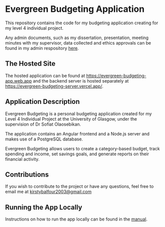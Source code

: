 # Evergreen Budgeting Application
This repository contains the code for my budgeting application creating for my level 4 individual project. 

Any admin documents, such as my dissertation, presentation, meeting minutes with my supervisor, data collected and ethics approvals can be found in my admin respository [here](https://github.com/kirstyb2003/Personal-Budget-Tracker/).


## The Hosted Site
The hosted application can be found at https://evergreen-budgeting-app.web.app and the backend server is hosted separately at https://evergreen-budgeting-server.vercel.app/.


## Application Description
Evergreen Budgeting is a personal budgeting application created for my Level 4 Individual Project at the University of Glasgow, under the supervision of Dr Sofiat Olaosebikan.

The application contains an Angular frontend and a Node.js server and makes use of a PostgreSQL database.

Evergreen Budgeting allows users to create a category-based budget, track spending and income, set savings goals, and generate reports on their financial activity.

## Contributions
If you wish to contribute to the project or have any questions, feel free to email me at kirstybalfour2003@gmail.com


## Running the App Locally
Instructions on how to run the app locally can be found in the [manual](manual.md).
